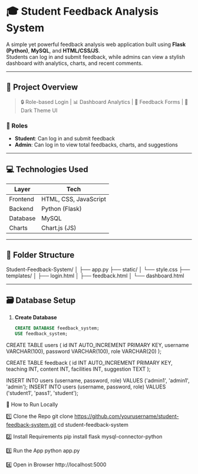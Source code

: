 # 🎓 Student Feedback Analysis System

A simple yet powerful feedback analysis web application built using **Flask (Python)**, **MySQL**, and **HTML/CSS/JS**.  
Students can log in and submit feedback, while admins can view a stylish dashboard with analytics, charts, and recent comments.

---

## 📸 Project Overview

> 🔒 Role-based Login | 📊 Dashboard Analytics | 📝 Feedback Forms | 🌙 Dark Theme UI

### 👥 Roles
- **Student**: Can log in and submit feedback
- **Admin**: Can log in to view total feedbacks, charts, and suggestions

---

## 💻 Technologies Used

| Layer      | Tech                      |
|------------|---------------------------|
| Frontend   | HTML, CSS, JavaScript     |
| Backend    | Python (Flask)            |
| Database   | MySQL                     |
| Charts     | Chart.js (JS)             |

---

## 📁 Folder Structure

Student-Feedback-System/
│
├── app.py
├── static/
│ └── style.css
├── templates/
│ ├── login.html
│ ├── feedback.html
│ └── dashboard.html




---

## 🗃️ Database Setup

1. **Create Database**
   ```sql
   CREATE DATABASE feedback_system;
   USE feedback_system;


CREATE TABLE users (
    id INT AUTO_INCREMENT PRIMARY KEY,
    username VARCHAR(100),
    password VARCHAR(100),
    role VARCHAR(20)
);

CREATE TABLE feedback (
    id INT AUTO_INCREMENT PRIMARY KEY,
    teaching INT,
    content INT,
    facilities INT,
    suggestion TEXT
);


INSERT INTO users (username, password, role) VALUES ('admin1', 'admin1', 'admin');
INSERT INTO users (username, password, role) VALUES ('student1', 'pass1', 'student');



🧪 How to Run Locally

1️⃣ Clone the Repo
git clone https://github.com/yourusername/student-feedback-system.git
cd student-feedback-system

2️⃣ Install Requirements
pip install flask mysql-connector-python

3️⃣ Run the App
python app.py

4️⃣ Open in Browser
http://localhost:5000

